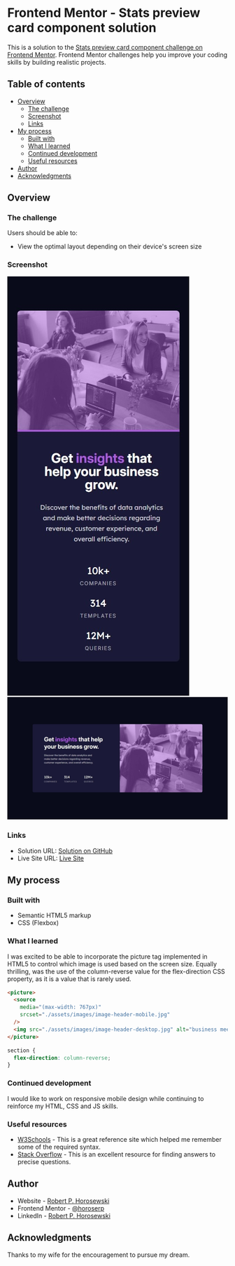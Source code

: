 # Frontend Mentor - Stats preview card component solution

This is a solution to the [Stats preview card component challenge on Frontend Mentor](https://www.frontendmentor.io/challenges/stats-preview-card-component-8JqbgoU62). Frontend Mentor challenges help you improve your coding skills by building realistic projects.

## Table of contents

- [Overview](#overview)
  - [The challenge](#the-challenge)
  - [Screenshot](#screenshot)
  - [Links](#links)
- [My process](#my-process)
  - [Built with](#built-with)
  - [What I learned](#what-i-learned)
  - [Continued development](#continued-development)
  - [Useful resources](#useful-resources)
- [Author](#author)
- [Acknowledgments](#acknowledgments)

## Overview

### The challenge

Users should be able to:

- View the optimal layout depending on their device's screen size

### Screenshot

![Mobile](./assets/images/mobile-screenshot2.jpeg)
![Desktop](./assets/images/desktop-screenshot.jpeg)

### Links

- Solution URL: [Solution on GitHub](https://github.com/horoserp/stats-preview)
- Live Site URL: [Live Site](https://horoserp.github.io/stats-preview)

## My process

### Built with

- Semantic HTML5 markup
- CSS (Flexbox)

### What I learned

I was excited to be able to incorporate the picture tag implemented in HTML5 to control which image is used based on the screen size. Equally thrilling, was the use of the column-reverse value for the flex-direction CSS property, as it is a value that is rarely used.

```html
<picture>
  <source
    media="(max-width: 767px)"
    srcset="./assets/images/image-header-mobile.jpg"
  />
  <img src="./assets/images/image-header-desktop.jpg" alt="business meeting" />
</picture>
```

```css
section {
  flex-direction: column-reverse;
}
```

### Continued development

I would like to work on responsive mobile design while continuing to reinforce my HTML, CSS and JS skills.

### Useful resources

- [W3Schools](https://www.w3schools.com/) - This is a great reference site which helped me remember some of the required syntax.
- [Stack Overflow](https://stackoverflow.com/) - This is an excellent resource for finding answers to precise questions.

## Author

- Website - [Robert P. Horosewski](https://horoserp.github.io/React-Portfolio)
- Frontend Mentor - [@horoserp](https://www.frontendmentor.io/profile/horoserp)
- LinkedIn - [Robert P. Horosewski](https://www.linkedin.com/in/robert-horosewski-8a0608196/)

## Acknowledgments

Thanks to my wife for the encouragement to pursue my dream.

